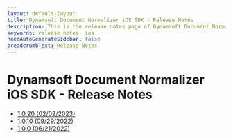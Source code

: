 ```yaml
---
layout: default-layout
title: Dynamsoft Document Normalizer iOS SDK - Release Notes
description: This is the release notes page of Dynamsoft Document Normalizer for iOS SDK.
keywords: release notes, ios
needAutoGenerateSidebar: false
breadcrumbText: Release Notes
---
```


# Dynamsoft Document Normalizer iOS SDK - Release Notes

- [1.0.20 (02/02/2023)](ios-1.md#1020-02022023)
- [1.0.10 (09/29/2022)](ios-1.md#1010-09292022)
- [1.0.0 (06/21/2022)](ios-1.md#100-06212022)
